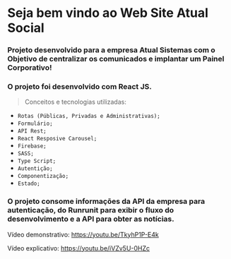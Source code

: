 # Seja bem vindo ao Web Site Atual Social
### Projeto desenvolvido para a empresa Atual Sistemas com o Objetivo de centralizar os comunicados e implantar um Painel Corporativo!

### O projeto foi desenvolvido com React JS.
> Conceitos e tecnologias utilizadas: <br/>
>
+ `Rotas (Públicas, Privadas e Administrativas);`
+ `Formulário;`
+ `API Rest;`
+ `React Resposive Carousel;`
+ `Firebase;`
+ `SASS;`
+ `Type Script;`
+ `Autentição;`
+ `Componentização;`
+ `Estado;`

### O projeto consome informações da API da empresa para autenticação, do Runrunit para exibir o fluxo do desenvolvimento e a API para obter as notícias.

Vídeo demonstrativo: https://youtu.be/TkyhP1P-E4k 

Vídeo explicativo: https://youtu.be/iVZv5U-0HZc
  
